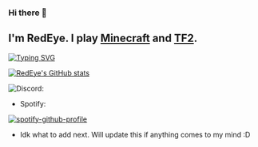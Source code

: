 ### Hi there 👋

## I'm RedEye. I play [Minecraft](https://www.minecraft.net/) and [TF2](https://www.teamfortress.com/).

[![Typing SVG](https://readme-typing-svg.demolab.com?pause=1000&color=F70000&width=435&lines=%3CYo.+Here's+RedEye+%F0%9F%91%8B%2F%3E)](https://git.io/typing-svg)

[![RedEye's GitHub stats](https://github-readme-stats.vercel.app/api?username=imredeye&show_icons=true&theme=dark)](https://github.com/anuraghazra/github-readme-stats)

![Discord: ](https://discord-readme-badge.vercel.app/api?id=580741076986626049)

- Spotify: 

[![spotify-github-profile](https://spotify-github-profile.vercel.app/api/view?uid=31v6o7r4r3427ul3i7jxn2c2w4je&cover_image=true&theme=default&show_offline=true&background_color=121212&bar_color=53b14f&bar_color_cover=true)](https://spotify-github-profile.vercel.app/api/view?uid=31v6o7r4r3427ul3i7jxn2c2w4je&redirect=true)

- Idk what to add next. Will update this if anything comes to my mind :D
